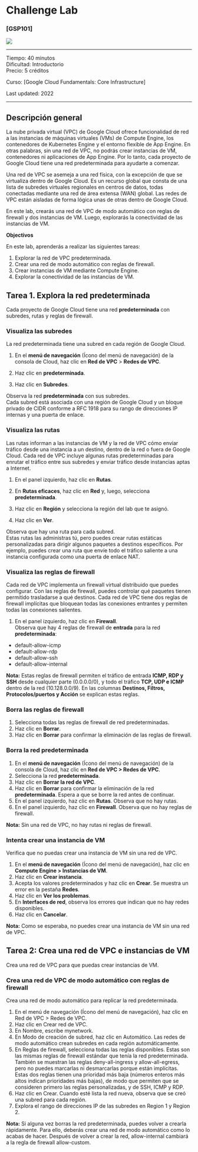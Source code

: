 # Challenge Lab


### [GSP101]

![](https://cdn.qwiklabs.com/GMOHykaqmlTHiqEeQXTySaMXYPHeIvaqa2qHEzw6Occ%3D)

---

Tiempo: 40 minutos<br>
Dificultad: Introductorio<br>
Precio: 5 créditos

Curso: [Google Cloud Fundamentals: Core Infrastructure]<br>

Last updated: 2022  

---

## Descripción general 

La nube privada virtual (VPC) de Google Cloud ofrece funcionalidad de red a las instancias de máquinas virtuales (VMs) de Compute Engine, los contenedores de Kubernetes Engine y el entorno flexible de App Engine. En otras palabras, sin una red de VPC, no podrás crear instancias de VM, contenedores ni aplicaciones de App Engine. Por lo tanto, cada proyecto de Google Cloud tiene una red predeterminada para ayudarte a comenzar.

Una red de VPC se asemeja a una red física, con la excepción de que se virtualiza dentro de Google Cloud. Es un recurso global que consta de una lista de subredes virtuales regionales en centros de datos, todas conectadas mediante una red de área extensa (WAN) global. Las redes de VPC están aisladas de forma lógica unas de otras dentro de Google Cloud.

En este lab, crearás una red de VPC de modo automático con reglas de firewall y dos instancias de VM. Luego, explorarás la conectividad de las instancias de VM.

**Objectivos**

En este lab, aprenderás a realizar las siguientes tareas:

1. Explorar la red de VPC predeterminada.<br/>
2. Crear una red de modo automático con reglas de firewall.<br/>
3. Crear instancias de VM mediante Compute Engine.<br/>
4. Explorar la conectividad de las instancias de VM.<br/>



## Tarea 1. Explora la red predeterminada
Cada proyecto de Google Cloud tiene una red **predeterminada** con subredes, rutas y reglas de firewall.

### Visualiza las subredes

La red predeterminada tiene una subred en cada región de Google Cloud.

1. En el **menú de navegación** (Ícono del menú de navegación) de la consola de Cloud, haz clic en **Red de VPC** > **Redes de VPC**.

2. Haz clic en **predeterminada**.

3. Haz clic en **Subredes**.

Observa la red **predeterminada** con sus subredes.<br>
Cada subred está asociada con una región de Google Cloud y un bloque privado de CIDR conforme a RFC 1918 para su rango de direcciones IP internas y una puerta de enlace.


### Visualiza las rutas

Las rutas informan a las instancias de VM y la red de VPC cómo enviar tráfico desde una instancia a un destino, dentro de la red o fuera de Google Cloud. Cada red de VPC incluye algunas rutas predeterminadas para enrutar el tráfico entre sus subredes y enviar tráfico desde instancias aptas a Internet.

1. En el panel izquierdo, haz clic en **Rutas**.

2. En **Rutas eficaces**, haz clic en **Red** y, luego, selecciona **predeterminada**.

3. Haz clic en **Región** y selecciona la región del lab que te asignó.

4. Haz clic en **Ver**.

Observa que hay una ruta para cada subred.<br>
Estas rutas las administras tú, pero puedes crear rutas estáticas personalizadas para dirigir algunos paquetes a destinos específicos. Por ejemplo, puedes crear una ruta que envíe todo el tráfico saliente a una instancia configurada como una puerta de enlace NAT.


### Visualiza las reglas de firewall

Cada red de VPC implementa un firewall virtual distribuido que puedes configurar. Con las reglas de firewall, puedes controlar qué paquetes tienen permitido trasladarse a qué destinos. Cada red de VPC tiene dos reglas de firewall implícitas que bloquean todas las conexiones entrantes y permiten todas las conexiones salientes.

1. En el panel izquierdo, haz clic en **Firewall**.<br>
Observa que hay 4 reglas de firewall de **entrada** para la red **predeterminada**:

-  default-allow-icmp<br>
-  default-allow-rdp<br>
-  default-allow-ssh<br>
-  default-allow-internal<br>

**Nota:** Estas reglas de firewall permiten el tráfico de entrada **ICMP, RDP y SSH** desde cualquier parte (0.0.0.0/0), y todo el tráfico **TCP, UDP e ICMP** dentro de la red (10.128.0.0/9). En las columnas **Destinos, Filtros, Protocolos/puertos y Acción** se explican estas reglas.

### Borra las reglas de firewall

1. Selecciona todas las reglas de firewall de red predeterminadas.
2. Haz clic en **Borrar**.
3. Haz clic en **Borrar** para confirmar la eliminación de las reglas de firewall.

### Borra la red predeterminada

1. En el **menú de navegación** (Ícono del menú de navegación) de la consola de Cloud, haz clic en **Red de VPC > Redes de VPC**.
2. Selecciona la red **predeterminada**.
3. Haz clic en **Borrar la red de VPC**.
4. Haz clic en **Borrar** para confirmar la eliminación de la red **predeterminada**. Espera a que se borre la red antes de continuar.
5. En el panel izquierdo, haz clic en **Rutas**. Observa que no hay rutas.
6. En el panel izquierdo, haz clic en **Firewall**. Observa que no hay reglas de firewall.

**Nota:** Sin una red de VPC, no hay rutas ni reglas de firewall.

### Intenta crear una instancia de VM
Verifica que no puedas crear una instancia de VM sin una red de VPC.

1. En el **menú de navegación** (Ícono del menú de navegación), haz clic en **Compute Engine > Instancias de VM**.
2. Haz clic en **Crear instancia**.
3. Acepta los valores predeterminados y haz clic en **Crear**. Se muestra un error en la pestaña **Redes**.
4. Haz clic en **Ver los problemas**.
5. En **Interfaces de red**, observa los errores que indican que no hay redes disponibles.
6. Haz clic en **Cancelar**.

**Nota:** Como se esperaba, no puedes crear una instancia de VM sin una red de VPC.


## Tarea 2: Crea una red de VPC e instancias de VM
Crea una red de VPC para que puedas crear instancias de VM.

### Crea una red de VPC de modo automático con reglas de firewall

Crea una red de modo automático para replicar la red predeterminada.

1. En el menú de navegación (Ícono del menú de navegación), haz clic en Red de VPC > Redes de VPC.
2. Haz clic en Crear red de VPC.
3. En Nombre, escribe mynetwork.
4. En Modo de creación de subred, haz clic en Automático. Las redes de modo automático crean subredes en cada región automáticamente.
5. En Reglas de firewall, selecciona todas las reglas disponibles. Estas son las mismas reglas de firewall estándar que tenía la red predeterminada. También se muestran las reglas deny-all-ingress y allow-all-egress, pero no puedes marcarlas ni desmarcarlas porque están implícitas. Estas dos reglas tienen una prioridad más baja (números enteros más altos indican prioridades más bajas), de modo que permiten que se consideren primero las reglas personalizadas, y de SSH, ICMP y RDP.
6. Haz clic en Crear. Cuando esté lista la red nueva, observa que se creó una subred para cada región.
7. Explora el rango de direcciones IP de las subredes en Region 1 y Region 2.

**Nota:** Si alguna vez borras la red predeterminada, puedes volver a crearla rápidamente. Para ello, deberás crear una red de modo automático como lo acabas de hacer. Después de volver a crear la red, allow-internal cambiará a la regla de firewall allow-custom.


